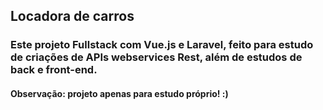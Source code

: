 ## Locadora de carros

### Este projeto Fullstack com Vue.js e Laravel, feito para estudo de criações de APIs webservices Rest, além de estudos de back e front-end.
#### Observação: projeto apenas para estudo próprio! :)
